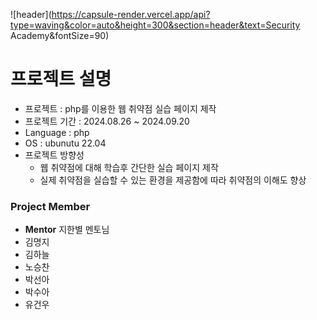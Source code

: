![header](https://capsule-render.vercel.app/api?type=waving&color=auto&height=300&section=header&text=Security Academy&fontSize=90)

# 프로젝트 설명
- 프로젝트 : php를 이용한 웹 취약점 실습 페이지 제작
- 프로젝트 기간 : 2024.08.26 ~ 2024.09.20
- Language : php
- OS : ubunutu 22.04
- 프로젝트 방향성
    - 웹 취약점에 대해 학습후 간단한 실습 페이지 제작
    - 실제 취약점을 실습할 수 있는 환경을 제공함에 따라 취약점의 이해도 향상
      
### Project Member
- **Mentor** 지한별 멘토님
- 김명지
- 김하늘
- 노승찬
- 박선아
- 박수아
- 유건우



